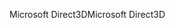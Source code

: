 <span data-ttu-id="e1955-101">Microsoft Direct3D</span><span class="sxs-lookup"><span data-stu-id="e1955-101">Microsoft Direct3D</span></span>